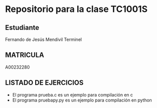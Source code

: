# Repositorio para la clase TC1001S
## Estudiante
Fernando de Jesús Mendivil Terminel

## MATRICULA
A00232280

## LISTADO DE EJERCICIOS
* El programa prueba.c es un ejemplo para compilación en c
* El programa pruebapy.py es un ejemplo para compilación en python
